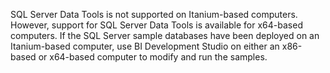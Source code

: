 SQL Server Data Tools is not supported on Itanium\-based computers. However, support for SQL Server Data Tools is available for x64\-based computers. If the SQL Server sample databases have been deployed on an Itanium\-based computer, use BI Development Studio on either an x86\-based or x64\-based computer to modify and run the samples.
